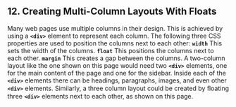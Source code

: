 ## 12. Creating Multi-Column Layouts With Floats

Many web pages use multiple columns in their design. This is achieved by using a **`<div>`**
element to represent each column. The following three CSS properties are used to position the
columns next to each other:
**`width`**
This sets the width of the columns.
**`float`**
This positions the columns next to each other.
**`margin`**
This creates a gap between the columns.
A two-column layout like the one shown on this page would need two **`<div>`** elements, one for
the main content of the page and one for the sidebar.
Inside each of the **`<div>`** elements there can be headings, paragraphs, images, and even other
**`<div>`** elements.
Similarly, a three column layout could be created by ﬂoating three **`<div>`** elements next to each other, as shown on this page.